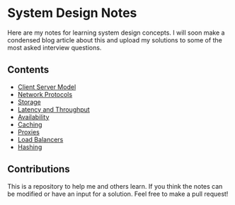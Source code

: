 # System Design Notes

Here are my notes for learning system design concepts. I will soon make a condensed blog article about this and upload my solutions to some of the most asked interview questions.

## Contents

- [Client Server Model](./client-server-model.md)
- [Network Protocols](./network-protocols.md)
- [Storage](./storage.md)
- [Latency and Throughput](./latency-and-throughput.md)
- [Availability](./availability.md)
- [Caching](./caching.md)
- [Proxies](./proxies.md)
- [Load Balancers](./load-balancer.md)
- [Hashing](./hashing.md)

## Contributions

This is a repository to help me and others learn. If you think the notes can be modified or have an input for a solution. Feel free to make a pull request!
